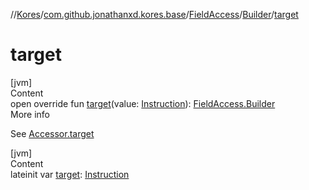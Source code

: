 //[Kores](../../../index.md)/[com.github.jonathanxd.kores.base](../../index.md)/[FieldAccess](../index.md)/[Builder](index.md)/[target](target.md)



# target  
[jvm]  
Content  
open override fun [target](target.md)(value: [Instruction](../../../com.github.jonathanxd.kores/-instruction/index.md)): [FieldAccess.Builder](index.md)  
More info  


See [Accessor.target](../../-accessor/target.md)

  


[jvm]  
Content  
lateinit var [target](target.md): [Instruction](../../../com.github.jonathanxd.kores/-instruction/index.md)  



